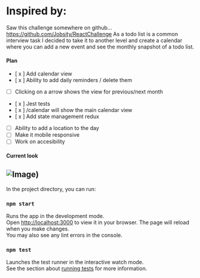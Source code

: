# Inspired by:
Saw this challenge somewhere on github... https://github.com/Jobsity/ReactChallenge
As a todo list is a common interview task I decided to take it to another level and create a calendar where you can add a new event and see the monthly snapshot of a todo list.


#### Plan

- [ x ] Add calendar view
- [ x ] Ability to add daily reminders / delete them
- [ ] Clicking on a arrow shows the view for previous/next month
- [ x ] Jest tests
- [ x ] /calendar will show the main calendar view
- [ x ] Add state management redux
- [ ] Ability to add a location to the day
- [ ] Make it mobile responsive
- [ ] Work on accesibility

#### Current look

## ![Image](https://user-images.githubusercontent.com/34060186/177212437-f2e04d36-0ce0-433b-8ba1-3ca9f0ac203f.png))

In the project directory, you can run:
### `npm start`
Runs the app in the development mode.\
Open [http://localhost:3000](http://localhost:3000) to view it in your browser.
The page will reload when you make changes.\
You may also see any lint errors in the console.
### `npm test`
Launches the test runner in the interactive watch mode.\
See the section about [running tests](https://facebook.github.io/create-react-app/docs/running-tests) for more information.
